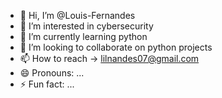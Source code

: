 - 👋 Hi, I’m @Louis-Fernandes
- 👀 I’m interested in cybersecurity
- 🌱 I’m currently learning python
- 💞️ I’m looking to collaborate on python projects
- 📫 How to reach -> lilnandes07@gmail.com
- 😄 Pronouns: ...
- ⚡ Fun fact: ...

<!---
Louis-Fernandes/Louis-Fernandes is a ✨ special ✨ repository because its `README.md` (this file) appears on your GitHub profile.
You can click the Preview link to take a look at your changes.
--->
